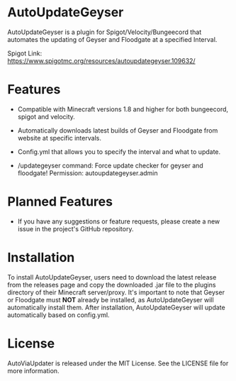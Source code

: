 # AutoUpdateGeyser
AutoUpdateGeyser is a plugin for Spigot/Velocity/Bungeecord that automates the updating of Geyser and Floodgate at a specified Interval.

Spigot Link: https://www.spigotmc.org/resources/autoupdategeyser.109632/

# Features
- Compatible with Minecraft versions 1.8 and higher for both bungeecord, spigot and velocity.

- Automatically downloads latest builds of Geyser and Floodgate from website at specific intervals.

- Config.yml that allows you to specify the interval and what to update.

- /updategeyser command: Force update checker for geyser and floodgate!   Permission: autoupdategeyser.admin

# Planned Features
- If you have any suggestions or feature requests, please create a new issue in the project's GitHub repository.

# Installation
To install AutoUpdateGeyser, users need to download the latest release from the releases page and copy the downloaded .jar file to the plugins directory of their Minecraft server/proxy. It's important to note that Geyser or Floodgate must **NOT** already be installed, as AutoUpdateGeyser will automatically install them. After installation, AutoUpdateGeyser will update automatically based on config.yml.

# License
AutoViaUpdater is released under the MIT License. See the LICENSE file for more information.
